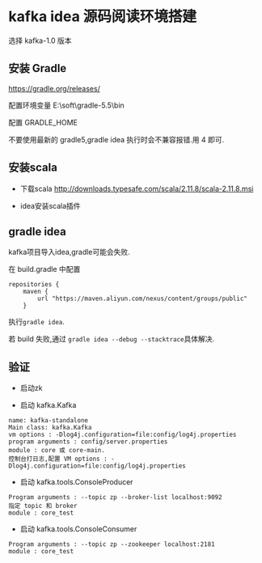 # kafka idea 源码阅读环境搭建

选择 kafka-1.0 版本

## 安装 Gradle
https://gradle.org/releases/

配置环境变量
E:\soft\gradle-5.5\bin

配置 GRADLE_HOME

不要使用最新的 gradle5,gradle idea 执行时会不兼容报错.用 4 即可.

## 安装scala
- 下载scala
http://downloads.typesafe.com/scala/2.11.8/scala-2.11.8.msi

- idea安装scala插件

## gradle idea
kafka项目导入idea,gradle可能会失败.

在 build.gradle 中配置
```
repositories {
    maven {
        url "https://maven.aliyun.com/nexus/content/groups/public"
    }
```

执行`gradle idea`.

若 build 失败,通过 `gradle idea --debug --stacktrace`具体解决.

## 验证
- 启动zk

- 启动 kafka.Kafka
``` 
name: kafka-standalone
Main class: kafka.Kafka
vm options : -Dlog4j.configuration=file:config/log4j.properties
program arguments : config/server.properties
module : core 或 core-main.
控制台打日志,配置 VM options : -Dlog4j.configuration=file:config/log4j.properties
```

- 启动 kafka.tools.ConsoleProducer
```
Program arguments : --topic zp --broker-list localhost:9092
指定 topic 和 broker
module : core_test
```

- 启动 kafka.tools.ConsoleConsumer
```
Program arguments : --topic zp --zookeeper localhost:2181
module : core_test
```